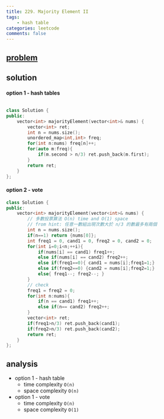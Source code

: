 ```yaml
---
title: 229. Majority Element II
tags:  
    - hash table
categories: leetcode
comments: false
---
```


## [problem](https://leetcode.com/problems/majority-element-ii/)

## solution


#### option 1 - hash tables
```c++

class Solution {
public:
    vector<int> majorityElement(vector<int>& nums) {
        vector<int> ret;
        int n = nums.size();
        unordered_map<int,int> freq;
        for(int n:nums) freq[n]++;
        for(auto m:freq){
            if(m.second > n/3) ret.push_back(m.first);
        }
        return ret;
    }
};

```

#### option 2  - vote

```c++
class Solution {
public:
    vector<int> majorityElement(vector<int>& nums) {
        // 多數投票算法 O(n) time and O(1) space
        // from hint: 任意一數組出現次數大於 n/3 的數最多有兩個
        int n = nums.size();
        if(n==1) return {nums[0]};
        int freq1 = 0, cand1 = 0, freq2 = 0, cand2 = 0;
        for(int i=0;i<n;++i){
            if(nums[i] == cand1) freq1++;
            else if(nums[i] == cand2) freq2++;
            else if(freq1==0){ cand1 = nums[i];freq1=1;}
            else if(freq2==0) {cand2 = nums[i];freq2=1;}
            else{ freq1--; freq2--; }
        }
        // check 
        freq1 = freq2 = 0;
        for(int n:nums){
            if(n == cand1) freq1++;
            else if(n== cand2) freq2++;
        }
        vector<int> ret;
        if(freq1>n/3) ret.push_back(cand1);
        if(freq2>n/3) ret.push_back(cand2);
        return ret;
    }
};
```

## analysis
- option 1 - hash table 
    - time complexity `O(n)`
    - space complexity `O(n)`
- option 1 - vote
    - time complexity `O(n)`
    - space complexity `O(1)`